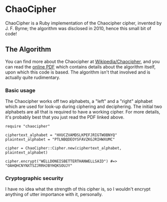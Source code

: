 ChaoCipher
==========

ChaoCipher is a Ruby implementation of the Chaocipher cipher, invented by J. F. Byrne; the algorithm was disclosed in 2010, hence this small bit of code!

The Algorithm
-------------

You can find more about the Chaocipher at [Wikipedia/Chaocipher](http://en.wikipedia.org/wiki/Chaocipher), and you can read the [online PDF](http://www.mountainvistasoft.com/chaocipher/ActualChaocipher/Chaocipher-Revealed-Algorithm.pdf) which contains details about the algorithm itself, upon which this code is based. The algorithm isn't that involved and is actually quite rudimentary.

### Basic usage

The Chaocipher works off two alphabets, a "left" and a "right" alphabet which are used for look-up during ciphering and deciphering. The initial two alphabets are all that is required to have a working cipher. For more details, it's probably best that you just read the PDF linked above.

    require "chaocipher"
    
	ciphertext_alphabet = "HXUCZVAMDSLKPEFJRIGTWOBNYQ"
	plaintext_alphabet = "PTLNBQDEOYSFAVZKGJRIHWXUMC"
	
    cipher = ChaoCipher::Cipher.new(ciphertext_alphabet, plaintext_alphabet)
	
	cipher.encrypt("WELLDONEISBETTERTHANWELLSAID") #=> "OAHQHCNYNXTSZJRRHJBYHQKSOUJY"

### Cryptographic security

I have no idea what the strength of this cipher is, so I wouldn't encrypt anything of utter importance with it, personally.